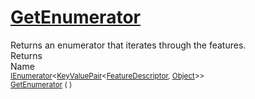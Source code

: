 # [GetEnumerator](./Signature-100663448.md)

Returns an enumerator that iterates through the features.
<br>
Returns<img width=542/>Name
<br>
<sub>[IEnumerator](https://docs.microsoft.com/en-us/dotnet/api/System.Collections.Generic.IEnumerator-1)\<[KeyValuePair](https://docs.microsoft.com/en-us/dotnet/api/System.Collections.Generic.KeyValuePair-2)\<[FeatureDescriptor](./../FeatureDescriptor.md), [Object](https://docs.microsoft.com/en-us/dotnet/api/System.Object)>></sub><img width=500/><sub>[GetEnumerator](./Signature-100663448.md) (  )</sub><br>


